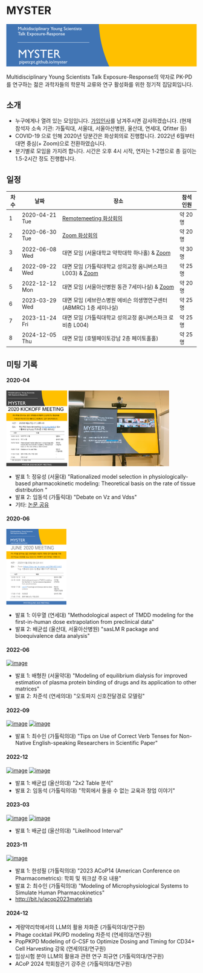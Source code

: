 # MYSTER

![](./assets/header.png)

Multidisciplinary Young Scientists Talk Exposure-Response의 약자로 PK-PD를 연구하는 젊은 과학자들의 학문적 교류와 연구 활성화를 위한 정기적 집담회입니다. 

## 소개

- 누구에게나 열려 있는 모임입니다. [가입인사](https://github.com/pipetcpt/myster/issues/1)를 남겨주시면 감사하겠습니다. (현재 참석자 소속 기관: 가톨릭대, 서울대, 서울아산병원, 울산대, 연세대, Qfitter 등)
- COVID-19 으로 인해 2020년 당분간은 화상회의로 진행합니다. 2022년 6월부터 대면 중심(+ Zoom)으로 전환하였습니다.
- 분기별로 모임을 가지려 합니다. 시간은 오후 4시 시작, 연자는 1-2명으로 총 길이는 1.5-2시간 정도 진행합니다.


## 일정

|차수|날짜|장소|참석인원|
|---|---|---|---|
|1|2020-04-21 Tue|[Remotemeeting 화상회의](https://www.remotemeeting.com/reservation/share/2c908ad6715f883301719a6bdb2a6689) |약 20명 | 
|2|2020-06-30 Tue|[Zoom 화상회의](https://snu-ac-kr.zoom.us/j/3614071447)|약 20명 |
|3|2022-06-08 Wed|대면 모임 (서울대학교 약학대학 하나홀) & [Zoom](http://bit.ly/myster2022) | 약 30명 |
|4|2022-09-22 Wed |대면 모임 (가톨릭대학교 성의교정 옴니버스파크 L003) & [Zoom](http://bit.ly/myster2022) | 약 25명 |
|5|2022-12-12 Mon |대면 모임 (서울아산병원 동관 7세미나실) & [Zoom](http://bit.ly/myster2022)| 약 20명 |
|6|2023-03-29 Wed |대면 모임 (세브란스병원 에비슨 의생명연구센터(ABMRC) 1층 세미나실) | 약 25명 |
|7|2023-11-24 Fri |대면 모임 (가톨릭대학교 성의교정 옴니버스파크 로비층 L004) | 약 25명 |
|8|2024-12-05 Thu |대면 모임 (호텔페이토강남 2층 페이토홀홀) | 약 25명 |


## 미팅 기록

#### 2020-04

[<img src="./assets/myster-poster-2020-04.png" height="200"/>](./assets/myster-poster-2020-04.png)
[<img src="./assets/myster-photo-2020-04.jpg" height="200"/>](./assets/myster-photo-2020-04.jpg)

- 발표 1: 정유성 (서울대) "Rationalized model selection in physiologically-based pharmacokinetic modeling: Theoretical basis on the rate of tissue distribution	"
- 발표 2: 임동석 (가톨릭대) "Debate on Vz and Vdss"
- 기타: [논문 공유](https://github.com/pipetcpt/myster/issues/2)

#### 2020-06 

[<img src="./assets/myster-poster-2020-06.png" height="200"/>](./assets/myster-poster-2020-06.png)

- 발표 1: 이우열 (연세대) "Methodological aspect of TMDD modeling for the first-in-human dose extrapolation from preclinical data"
- 발표 2: 배균섭 (울산대, 서울아산병원) "sasLM R package and bioequivalence data analysis"

#### 2022-06

[<img height="200" alt="image" src="https://user-images.githubusercontent.com/6946821/172524587-7f3e5321-210d-4b46-9281-ca47a14cef4a.png">](https://user-images.githubusercontent.com/6946821/172524587-7f3e5321-210d-4b46-9281-ca47a14cef4a.png)

- 발표 1: 배형찬 (서울약대) "Modeling of equilibrium dialysis for improved estimation of plasma protein binding of drugs and its application to other matrices"
- 발표 2: 차준석 (연세의대) "오토파지 신호전달경로 모델링"

#### 2022-09

[<img height="200" alt="image" src="https://user-images.githubusercontent.com/6946821/191628522-56b3f79f-089d-49fb-870f-bf32c0feed84.png">](https://user-images.githubusercontent.com/6946821/191628522-56b3f79f-089d-49fb-870f-bf32c0feed84.png)
[<img height="200" alt="image" src="https://user-images.githubusercontent.com/6946821/191628303-46bfe6be-bcfe-4d4c-9bcd-9bba336916ec.png">](https://user-images.githubusercontent.com/6946821/191628303-46bfe6be-bcfe-4d4c-9bcd-9bba336916ec.png)

- 발표 1: 최수인 (가톨릭의대) "Tips on Use of Correct Verb Tenses for Non-Native English-speaking Researchers in Scientific Paper"


#### 2022-12

[<img height="200" alt="image" src="https://user-images.githubusercontent.com/6946821/207219915-bf36bc66-9788-42a9-b84f-07378bdb3afc.png">](https://user-images.githubusercontent.com/6946821/207219915-bf36bc66-9788-42a9-b84f-07378bdb3afc.png)
[<img height="200" alt="image" src="https://user-images.githubusercontent.com/6946821/207220052-a91e2b20-aa8c-4856-a7ce-29f1643e6a85.png">](https://user-images.githubusercontent.com/6946821/207220052-a91e2b20-aa8c-4856-a7ce-29f1643e6a85.png)

- 발표 1: 배균섭 (울산의대) "2x2 Table 분석"
- 발표 2: 임동석 (가톨릭의대) "학회에서 들을 수 없는 교육과 창업 이야기"

#### 2023-03

[<img height="200" alt="image" src="https://user-images.githubusercontent.com/6946821/228450589-7153af45-4c77-4912-a759-54a39010e178.png">](https://user-images.githubusercontent.com/6946821/228450589-7153af45-4c77-4912-a759-54a39010e178.png)
[<img height="200" alt="image" src="https://user-images.githubusercontent.com/6946821/228477459-0747ce5b-194b-4dc8-b3b3-f3a5805bc649.png">](https://user-images.githubusercontent.com/6946821/228477459-0747ce5b-194b-4dc8-b3b3-f3a5805bc649.png)


- 발표 1: 배균섭 (울산의대) "Likelihood Interval"

#### 2023-11

[<img height="200" alt="image" src="https://github.com/pipetcpt/myster/assets/6946821/faf66248-f91e-4148-bdbd-e320f5b03d37">](https://github.com/pipetcpt/myster/assets/6946821/faf66248-f91e-4148-bdbd-e320f5b03d37)

- 발표 1: 한성필 (가톨릭의대) "2023 ACoP14 (American Conference on Pharmacometrics): 학회 및 워크샵 주요 내용"
- 발표 2: 최수인 (가톨릭의대) "Modeling of Microphysiological Systems to Simulate Human Pharmacokinetics"
- http://bit.ly/acop2023materials

#### 2024-12

- 계량약리학에서의 LLM의 활용	차화준 (가톨릭의대/연구원)
- Phage cocktail PK/PD modeling	차준석 (연세의대/연구원)
- PopPKPD Modeling of G-CSF to Optimize Dosing and Timing for CD34+ Cell Harvesting	강욱 (연세의대/연구원)
- 임상시험 분야 LLM의 활용과 관련 연구	최규연 (가톨릭의대/연구원)
- ACoP 2024 학회참관기	강주은 (가톨릭의대/연구원)
